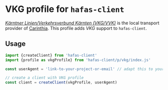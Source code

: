# VKG profile for `hafas-client`

[*Kärntner Linien/Verkehrsverbund Kärnten (VKG/VVK)*](https://de.wikipedia.org/wiki/Verkehrsverbund_Kärnten) is the local transport provider of [Carinthia](https://en.wikipedia.org/wiki/Carinthia). This profile adds *VKG* support to `hafas-client`.

## Usage

```js
import {createClient} from 'hafas-client'
import {profile as vkgProfile} from 'hafas-client/p/vkg/index.js'

const userAgent = 'link-to-your-project-or-email' // adapt this to your project!

// create a client with VKG profile
const client = createClient(vkgProfile, userAgent)
```
